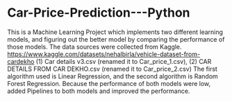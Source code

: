 # Car-Price-Prediction---Python
This is a Machine Learning Project which implements two different learning models, and figuring out the better model by comparing the performance of those models.
The data sources were collected from Kaggle. https://www.kaggle.com/datasets/nehalbirla/vehicle-dataset-from-cardekho
(1) Car details v3.csv (renamed it to Car_price_1.csv), (2) CAR DETAILS FROM CAR DEKHO.csv (renamed it to Car_price_2.csv)
The first algorithm used is Linear Regression, and the second algorithm is Random Forest Regression.
Because the performance of both models were low, added Pipelines to both models and improved the performance.
